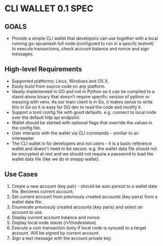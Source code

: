# CLI WALLET 0.1 SPEC

## GOALS
- Provide a simple CLI wallet that developers can use together with a local running go-spcamesh full node (configured to run in a specifc testnet) to execute transactions, check account balance and nonce and sign messages.

## High-level Requirements
- Supported platforms: Linux, Windows and OS X.
- Easily build from source code on any platform.
- Ideally implemented in GO and not in Python so it can be compiled to a stand-alone binary that doesn't require specific version of python or messing with venv. As our main client is in Go, it makes sense to write this in Go so it is easy for GO dev to read the code and modify it.
- Support a toml config file with good defaults. e.g. connect to local node over the default http api endpoint.
- Wallet should be started with optional flags that override the values in the config file.
- User interacts with the wallet via CLI commands - similiar to an interepeter.
- The CLI wallet is for developers and not users - it is a basic reference wallet and doesn't need to be secure. e.g. the wallet data file should not be encrypted at rest and we should not require a password to load the wallet data file (like we do in smapp wallet).

## Use Cases
1. Create a new account (key pair) - should be auto persist to a wallet data file. Becomes current account.
2. Set current account from previosuly created accounts (key pairs) from a wallet data file.
3. Enumerate previosuly created accounts (key paris) and select an account to use.
4. Display current account balance and nonce.
5. Display local node stauts (/v1/nodestatus)
6. Execute a coin transaction (only if local node is synced) to a target account. Will be signed by current account.
7. Sign a text message with the account private key.

